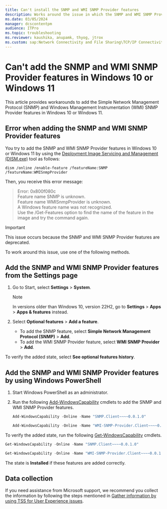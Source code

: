 ```yaml
---
title: Can't install the SNMP and WMI SNMP Provider features
description: Works around the issue in which the SNMP and WMI SNMP Provider features can't be installed using the DISM.exe tool in Windows 10 or Windows 11.
ms.date: 03/05/2024
manager: dcscontentpm
audience: ITPro
ms.topic: troubleshooting
ms.reviewer: kaushika, anupamk, thyog, jtrox
ms.custom: sap:Network Connectivity and File Sharing\TCP/IP Connectivity (TCP Protocol, NLA, WinHTTP), csstroubleshoot
---
```

# Can't add the SNMP and WMI SNMP Provider features in Windows 10 or Windows 11

This article provides workarounds to add the Simple Network Management Protocol (SNMP) and Windows Management Instrumentation (WMI) SNMP Provider features in Windows 10 or Windows 11.

## Error when adding the SNMP and WMI SNMP Provider features

You try to add the SNMP and WMI SNMP Provider features in Windows 10 or Windows 11 by using the [Deployment Image Servicing and Management (DISM.exe)](/windows-hardware/manufacture/desktop/what-is-dism) tool as follows:

```console
dism /online /enable-feature /featureName:SNMP /featureName:WMISnmpProvider
```

Then, you receive this error message:

> Error: 0x800f080c  
> Feature name SNMP is unknown.  
> Feature name WMISnmpProvider is unknown.  
> A Windows feature name was not recognized.  
> Use the /Get-Features option to find the name of the feature in the image and try the command again.

> [!IMPORTANT]
> This issue occurs because the SNMP and WMI SNMP Provider features are deprecated.

To work around this issue, use one of the following methods.

## Add the SNMP and WMI SNMP Provider features from the Settings page

1. Go to Start, select **Settings** > **System**.

   > [!NOTE]
   > In versions older than Windows 10, version 22H2, go to **Settings** > **Apps** > **Apps & features** instead.

2. Select **Optional features** > **Add a feature**.

   - To add the SNMP feature, select **Simple Network Management Protocol (SNMP)** > **Add**.
   - To add the WMI SNMP Provider feature, select **WMI SNMP Provider** > **Add**.
      
To verify the added state, select **See optional features history**.

## Add the SNMP and WMI SNMP Provider features by using Windows PowerShell

1. Start Windows PowerShell as an administrator.
2. Run the following [Add-WindowsCapability](/powershell/module/dism/add-windowscapability) cmdlets to add the SNMP and WMI SNMP Provider features.

    ```powershell
    Add-WindowsCapability -Online -Name "SNMP.Client~~~~0.0.1.0"
    ```

    ```powershell
    Add-WindowsCapability -Online -Name "WMI-SNMP-Provider.Client~~~~0.0.1.0"
    ```

To verify the added state, run the following [Get-WindowsCapability](/powershell/module/dism/get-windowscapability) cmdlets.

```powershell
Get-WindowsCapability -Online -Name "SNMP.Client~~~~0.0.1.0"
```

```powershell
Get-WindowsCapability -Online -Name "WMI-SNMP-Provider.Client~~~~0.0.1.0"
```

The state is **Installed** if these features are added correctly.

## Data collection

If you need assistance from Microsoft support, we recommend you collect the information by following the steps mentioned in [Gather information by using TSS for User Experience issues](../windows-troubleshooters/gather-information-using-tss-user-experience.md#wmi).
